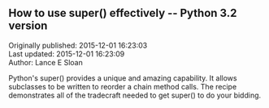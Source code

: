 ## How to use super() effectively -- Python 3.2 version  
Originally published: 2015-12-01 16:23:03  
Last updated: 2015-12-01 16:23:09  
Author: Lance E Sloan  
  
Python's super() provides a unique and amazing capability.  It allows subclasses to be written to reorder a chain method calls.  The recipe demonstrates all of the tradecraft needed to get super() to do your bidding.